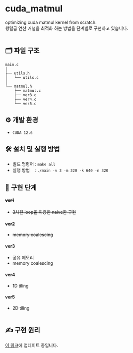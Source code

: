 # cuda_matmul
optimizing cuda matmul kernel from scratch. </br>
행렬곱 연산 커널을 최적화 하는 방법을 단계별로 구현하고 있습니다.
</br></br>

## 🗂️ 파일 구조
```
main.c
│
├── utils.h
│   └── utils.c
│
└── matmul.h
    ├── matmul.c
    ├── ver3.c
    ├── ver4.c
    └── ver5.c
```

## ⚙️ 개발 환경
- `CUDA 12.6`

## 🛠️ 설치 및 실행 방법
- 빌드 명령어 : `make all`
- 실행 방법 &nbsp; &nbsp;: `./main -v 3 -m 320 -k 640 -n 320`

## 📌 구현 단계
#### ~~ver1~~
- ~~3차원 loop을 이용한 naive한 구현~~
#### ~~ver2~~
- ~~memory coalescing~~
#### ver3
- 공유 메모리
- memory coalescing
#### ver4
- 1D tiling
#### ver5
- 2D tiling
</br></br>

## ✍️ 구현 원리
<a href="https://tarry-devourer-382.notion.site/SGEMM-1172102a5e3980cfb3f2fcfdf82f6155?pvs=4">이 링크</a>에 업데이트 중입니다.

